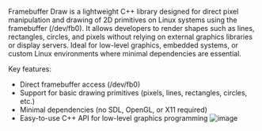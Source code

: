 Framebuffer Draw is a lightweight C++ library designed for direct pixel manipulation and drawing of 2D primitives on Linux systems using the framebuffer (/dev/fb0). It allows developers to render shapes such as lines, rectangles, circles, and pixels without relying on external graphics libraries or display servers. Ideal for low-level graphics, embedded systems, or custom Linux environments where minimal dependencies are essential.

Key features:
- Direct framebuffer access (/dev/fb0)
- Support for basic drawing primitives (pixels, lines, rectangles, circles, etc.)
- Minimal dependencies (no SDL, OpenGL, or X11 required)
- Easy-to-use C++ API for low-level graphics programming
![image](https://github.com/user-attachments/assets/ea6332dc-4e5f-497b-845b-2182ed2a3af6)
